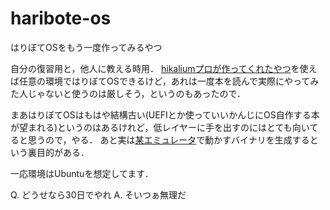 # haribote-os
はりぼてOSをもう一度作ってみるやつ

自分の復習用と，他人に教える時用．
[hikaliumプロが作ってくれたやつ](https://github.com/HariboteOS)を使えば任意の環境ではりぼてOSできるけど，あれは一度本を読んで実際にやってみた人じゃないと使うのは厳しそう，というのもあったので．


まあはりぼてOSはもはや結構古い(UEFIとか使っていいかんじにOS自作する本が望まれる)というのはあるけれど，低レイヤーに手を出すのにはとても向いてると思うので，やる．
あと実は[某エミュレータ](https://github.com/sk2sat/emu)で動かすバイナリを生成するという裏目的がある．

一応環境はUbuntuを想定してます．

Q. どうせなら30日でやれ
A. そいつぁ無理だ
